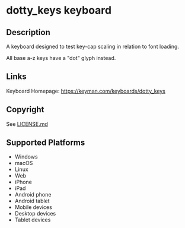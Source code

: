 dotty_keys keyboard
==============

Description
-----------
A keyboard designed to test key-cap scaling in relation to font loading.

All base a-z keys have a "dot" glyph instead.

Links
-----
Keyboard Homepage: https://keyman.com/keyboards/dotty_keys

Copyright
---------
See [LICENSE.md](LICENSE.md)

Supported Platforms
-------------------
 * Windows
 * macOS
 * Linux
 * Web
 * iPhone
 * iPad
 * Android phone
 * Android tablet
 * Mobile devices
 * Desktop devices
 * Tablet devices

